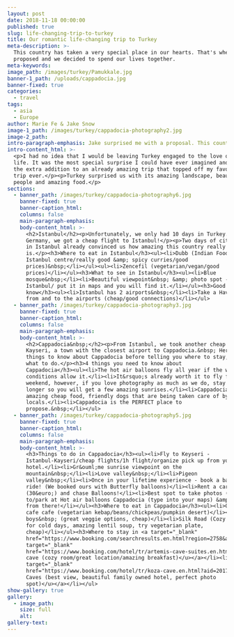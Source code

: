 ```yaml
---
layout: post
date: 2018-11-18 00:00:00
published: true
slug: life-changing-trip-to-turkey
title: Our romantic life-changing trip to Turkey
meta-description: >-
  This country has taken a very special place in our hearts. That's where Jake
  proposed and we decided to spend our lives together.
meta-keywords:
image_path: /images/turkey/Pamukkale.jpg
banner-1_path: /uploads/cappadocia.jpg
banner-fixed: true
categories:
  - travel
tags:
  - asia
  - Europe
author: Marie Fe & Jake Snow
image-1_path: /images/turkey/cappadocia-photography2.jpg
image-2_path:
intro-paragraph-emphasis: Jake surprised me with a proposal. This country will be in our hearts forever.
intro-content_html: >-
  <p>I had no idea that I would be leaving Turkey engaged to the love of my
  life. It was the most special surprise I could have ever imagined and it was
  the extra addition to an already amazing trip that topped off my favourite
  trip ever.</p><p>Turkey surprised us with its amazing landscape, beautiful
  people and amazing food.</p>
sections:
  - banner_path: /images/turkey/cappadocia-photography6.jpg
    banner-fixed: true
    banner-caption_html:
    columns: false
    main-paragraph-emphasis:
    body-content_html: >-
      <h2>Istanbul</h2><p>Unfortunately, we only had 10 days in Turkey. From
      Germany, we got a cheap flight to Istanbul!</p><p>Two days of city vibes
      in Istanbul already convinced us how amazing this country really
      is.</p><h3>Where to eat in Istanbul</h3><ul><li>Dubb (Indian Food/
      Istanbul centre/really good &amp; spicy curries/good
      prices)&nbsp;</li></ul><ul><li>Zencefil (vegetarian/vegan/good
      prices)</li></ul><h3>What to see in Istanbul</h3><ul><li>Blue
      mosque&nbsp;</li><li>Beautiful viewpoint&nbsp; &amp; photo spot - Kubbe
      Istanbul/ put it in maps and you will find it.</li></ul><h3>Good to
      know</h3><ul><li>Istanbul has 2 airports&nbsp;</li><li>Take a Hava Bus
      from and to the airports (cheap/good connections)</li></ul>
  - banner_path: /images/turkey/cappadocia-photography3.jpg
    banner-fixed: true
    banner-caption_html:
    columns: false
    main-paragraph-emphasis:
    body-content_html: >-
      <h2>Cappadocia&nbsp;</h2><p>From Istanbul, we took another cheap flight to
      Kayseri, a town with the closest airport to Cappadocia.&nbsp; Here are 4
      things to know about Cappadocia before telling you where to stay, eat and
      what to do.</p><h3>4 things you need to know about
      Cappadocia</h3><ul><li>The hot air balloons fly all year if the weather
      conditions allow it.</li><li>It&rsquo;s already worth it to fly for one
      weekend, however, if you love photography as much as we do, stay a bit
      longer so you will get a few amazing sunrises.</li><li>Cappadocia has
      amazing cheap food, friendly dogs that are being taken care of by the
      locals.</li><li>Cappadocia is the PERFECT place to
      propose.&nbsp;</li></ul>
  - banner_path: /images/turkey/cappadocia-photography5.jpg
    banner-fixed: true
    banner-caption_html:
    columns: false
    main-paragraph-emphasis:
    body-content_html: >-
      <h3>Things to do in Cappadocia</h3><ul><li>Fly to Keyseri -
      Istanbul-Kayseri/cheap flights/1h flight/organize pick up from your
      hotel.</li><li>Gr&ouml;me sunrise viewpoint on the
      mountain&nbsp;</li><li>Love valley&nbsp;</li><li>Pigeon
      valley&nbsp;</li><li>Once in your lifetime experience - book a balloon
      ride! (We booked ours with Butterfly balloons)</li><li>Rent a car
      (30&euro;) and chase Balloons!</li><li>Best spot to take photos (go
      to/park at Hot air balloons Cappadocia (type into your maps) &amp; explore
      from there!</li></ul><h3>Where to eat in Cappadocia</h3><ul><li>Organic
      cafe cafe (vegetarian kebap/beans/chickpeas/pumpkin desert)</li><li>Fat
      boys&nbsp; (great veggie options, cheap)</li><li>Silk Road (Cozy fireplace
      for cold days, amazing lentil soup, try vegetarian plate,
      cheap)</li></ul><h3>Where to stay in <a target="_blank"
      href="https://www.booking.com/searchresults.en.html?region=2758&amp;aid=2017226&amp;no_rooms=1&amp;group_adults=2">Cappadocia</a></h3><ul><li><a
      target="_blank"
      href="https://www.booking.com/hotel/tr/artemis-cave-suites.en.html?aid=2017226&amp;no_rooms=1&amp;group_adults=2"><u>Artemis
      cave (cozy room/great location/amazing breakfast)</u></a></li><li><a
      target="_blank"
      href="https://www.booking.com/hotel/tr/koza-cave.en.html?aid=2017226&amp;no_rooms=1&amp;group_adults=2"><u>Koza
      Caves (best view, beautiful family owned hotel, perfect photo
      spot)</u></a></li></ul>
show-gallery: true
gallery:
  - image_path:
    size: full
    alt:
gallery-text:
---
```


